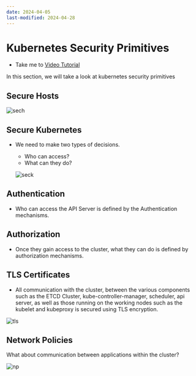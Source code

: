 ```yaml
---
date: 2024-04-05
last-modified: 2024-04-28
---
```

# Kubernetes Security Primitives
  - Take me to [Video Tutorial](https://kodekloud.com/topic/kubernetes-security-primitives/)
  
In this section, we will take a look at kubernetes security primitives

## Secure Hosts

 ![sech](sech.PNG)
  
## Secure Kubernetes
- We need to make two types of decisions.
  - Who can access?
  - What can they do?
 
  ![seck](seck.PNG)
  
## Authentication
- Who can access the API Server is defined by the Authentication mechanisms.
  
## Authorization
- Once they gain access to the cluster, what they can do is defined by authorization mechanisms.

## TLS Certificates
- All communication with the cluster, between the various components such as the ETCD Cluster, kube-controller-manager, scheduler, api server, as well as those running on the working nodes such as the kubelet and kubeproxy is secured using TLS encryption.

 ![tls](tls.PNG)
 
## Network Policies
What about communication between applications within the cluster?

  ![np](np.PNG)
  
